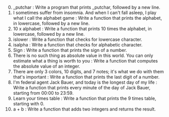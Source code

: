 0. _putchar : Write a program that prints _putchar, followed by a new line.
1. I sometimes suffer from insomnia. And when I can't fall asleep, I play what I call the alphabet game : Write a function that prints the alphabet, in lowercase, followed by a new line.
2. 10 x alphabet : Write a function that prints 10 times the alphabet, in lowercase, followed by a new line.
3. islower : Write a function that checks for lowercase character.
4. isalpha : Write a function that checks for alphabetic character.
5. Sign : Write a function that prints the sign of a number.
6. There is no such thing as absolute value in this world. You can only estimate what a thing is worth to you : Write a function that computes the absolute value of an integer.
7. There are only 3 colors, 10 digits, and 7 notes; it's what we do with them that's important : Write a function that prints the last digit of a number.
8. I'm federal agent Jack Bauer, and today is the longest day of my life : Write a function that prints every minute of the day of Jack Bauer, starting from 00:00 to 23:59.
9. Learn your times table : Write a function that prints the 9 times table, starting with 0.
10. a + b : Write a function that adds two integers and returns the result.
